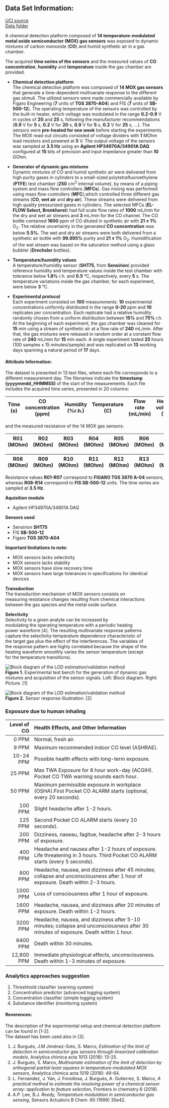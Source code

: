 ## Data Set Information:
[UCI source](http://archive.ics.uci.edu/ml/datasets/Gas+sensor+array+temperature+modulation)  
[Data folder](http://archive.ics.uci.edu/ml/machine-learning-databases/00487/)

A chemical detection platform composed of **14 temperature-modulated metal oxide semiconductor (MOX) gas sensors** was exposed to dynamic mixtures of carbon monoxide (**CO**) and humid synthetic air in a gas chamber.

The acquired **time series of the sensors** and the measured values of **CO concentration**, **humidity** and **temperature** inside the gas chamber are provided.

- **Chemical detection platform**  
The chemical detection platform was composed of **14 MOX gas sensors** that generate a time-dependent multivariate response to the different gas stimuli.
The utilized sensors were made commercially available by Figaro Engineering (**7** units of **TGS 3870-A04**) and FIS (**7** units of **SB-500-12**).
The operating temperature of the sensors was controlled by the built-in heater, which voltage was modulated in the range **0.2-0.9** V in cycles of **20** and **25** s, following the manufacturer recommendations (**0.9** V for **5** s, **0.2** V for **20** s, **0.9** V for **5** s, **0.2** V for **25** s, ...).
The sensors were **pre-heated for one week** before starting the experiments.
The MOX read-out circuits consisted of voltage dividers with **1** MOhm load resistors and powered at **5** V.
The output voltage of the sensors was sampled at **3.5 Hz** using an **Agilent HP34970A/34901A DAQ** configured at **15** bits of precision and input impedance greater than **10** GOhm.

- **Generator of dynamic gas mixtures**  
Dynamic mixtures of CO and humid synthetic air were delivered from high purity gases in cylinders to a small-sized polytetrafluoroethylene (**PTFE**) test chamber (**250** cm<sup>3</sup> internal volume), by means of a piping system and mass flow controllers (**MFCs**).
Gas mixing was performed using mass flow controllers (**MFC**),which controlled three different gas streams (**CO**, **wet air** and **dry air**). These streams were delivered from high quality pressurized gases in cylinders.
The selected MFCs (**EL-FLOW Select, Bronkhorst**) had full scale flow rates of **1000** mL/min for the dry and wet air streams and **3** mL/min for the CO channel.
The CO bottle contained **1600** ppm of CO diluted in synthetic air with **21 &plusmn; 1%** O<sub>2</sub>.
The relative uncertainty in the generated **CO concentration** was below **5.5%.**
The wet and dry air streams were both delivered from a synthetic air bottle with **99.995%** purity and **21 &plusmn; 1%** O<sub>2</sub>.
Humidification of the wet stream was based on the saturation method using a glass bubbler (**Drechsler** bottles).

- **Temperature/humidity values**  
A temperature/humidity sensor (**SHT75**, from **Sensirion**) provided reference humidity and temperature values inside the test chamber with tolerance below **1.8%** r.h. and **0.5** &deg;C, respectively, every **5** s.
The temperature variations inside the gas chamber, for each experiment, were below **3** &deg;C.

- **Experimental protocol**  
Each experiment consisted on **100** measurements: **10** experimental concentrations uniformly distributed in the range **0-20** ppm and **10** replicates per concentration.
Each replicate had a relative humidity randomly chosen from a uniform distribution between **15%** and **75%** r.h.
At the beginning of each experiment, the gas chamber was cleaned for **15** min using a stream of synthetic air at a flow rate of **240** mL/min.
After that, the gas mixtures were released in random order at a constant flow rate of **240** mL/min for **15** min each.
A single experiment lasted **25** hours (100 samples x 15 minutes/sample) and was replicated on **13** working days spanning a natural period of **17** days.

#### Attribute Information:

The dataset is presented in 13 text files, where each file corresponds to a different measurement day. The filenames indicate the **timestamp (yyyymmdd_HHMMSS)** of the start of the measurements.
Each file includes the acquired time series, presented in 20 columns: 

| Time (s)  | CO concentration (ppm)    | Humidity (%r.h.)  | Temperature (C) | Flow rate (mL/min) |  Heater voltage (V) |
| --------- |:-------------------------:|:-----------------:|:---------------:|:------------------:|:-------------------:|

and the measured resistance of the 14 MOX gas sensors: 

| R01 (MOhm) | R02 (MOhm) | R03 (MOhm) | R04 (MOhm) | R05 (MOhm) | R06 (MOhm) |  R07 (MOhm) |
| ---------- | ---------- | ---------- | ---------- | ---------- | ---------- |  ---------- |


| R08 (MOhm) | R09 (MOhm) | R10 (MOhm) | R11 (MOhm) | R12 (MOhm) | R13 (MOhm) | R14 (MOhm) |
| ---------- | ---------- | ---------- | ---------- | ---------- | ---------- | ---------- |

Resistance values **R01-R07** correspond to **FIGARO TGS 3870 A-04** sensors, whereas **R08-R14** correspond to **FIS SB-500-12** units.
The time series are sampled at **3.5 Hz**.

**Aquisition module**
  - Agilent HP34970A/34901A DAQ

**Sensors used**
- Sensirion **SHT75**
- FIS **SB-500-12**
- Figaro **TGS 3870-A04**

**Important limitations to note:**
-  MOX sensors lacks selectivity
-  MOX sensors lacks stability
-  MOX sensors have slow recovery time
-  MOX sensors have large tolerances in specifications for identical devices

**Transduction**  
The transduction mechanism of MOX sensors consists on  
measuring resistance changes resulting from chemical interactions  
between the gas species and the metal oxide surface.

**Selectivity**  
Selectivity to a given analyte can be increased by  
modulating the operating temperature with a periodic heating  
power waveform [4]. The resulting multivariate response patterns  
capture the selectivity-temperature dependence characteristic of  
the target gas plus the effect of the interferences. The variables of  
the response pattern are highly correlated because the shape of the  
heating waveform smoothly varies the sensor temperature (except  
for the temperature transitions).

![Block diagram of the LOD estimation/validation method](images/lod-estimation.jpg "Figure 1")  
**Figure 1.** Experimental test bench for the generation of dynamic gas mixtures and acquisition of the sensor signals. Left: Block diagram. Right: Picture. [1]

![Block diagram of the LOD estimation/validation method](images/sensor.png "Figure 2")  
**Figure 2.** Sensor response illustration. [2]

### Exposure due to human inhaling

| Level of CO | Health Effects, and Other Information |
| -----------:|:------------------------------------- |
| 0 PPM | Normal, fresh air. |
| 9 PPM | Maximum recommended indoor CO level (ASHRAE). |
| 10-24 PPM | Possible health effects with long-term exposure. |
| 25 PPM | Max TWA Exposure for 8 hour work-day (ACGIH). Pocket CO TWA warning sounds each hour. |
| 50 PPM | Maximum permissible exposure in workplace (OSHA).First Pocket CO ALARM starts (optional, every 20 seconds). |
| 100 PPM | Slight headache after 1-2 hours. |
| 125 PPM | Second Pocket CO ALARM starts (every 10 seconds). |
| 200 PPM | Dizziness, naseau, fagitue, headache after 2-3 hours of exposure. |
| 400 PPM | Headache and nausea after 1-2 hours of exposure. Life threatening in 3 hours. Third Pocket CO ALARM starts (every 5 seconds). |
| 800 PPM | Headache, nausea, and dizziness after 45 minutes; collapse and unconsciousness after 1 hour of exposure. Death within 2-3 hours. |
| 1000 PPM | Loss of consciousness after 1 hour of exposure. |
| 1600 PPM | Headache, nausea, and dizziness after 20 minutes of exposure. Death within 1-2 hours. |
| 3200 PPM | Headache, nausea, and dizziness after 5-10 minutes; collapse and unconsciousness after 30 minutes of exposure. Death within 1 hour. |
| 6400 PPM | Death within 30 minutes. |
| 12,800 PPM | Immediate physiological effects, unconsciousness. Death within 1-3 minutes of exposure. |


### Analytics approaches suggestion
  1. Threshhold classifier (warning system)
  2. Concentration predictor (advanced logging system)
  3. Concentration classifier (simple logging system)
  4. Substance identifier (monitoring system)

#### Reverences:

The description of the experimental setup and chemical detection platform can be found in [1-2].  
The dataset has been used also in [3].

1. J. Burgués, J.M Jiménez-Soto, S. Marco, *Estimation of the limit of detection in semiconductor gas sensors through linearized calibration models*, Analytica chimica acta 1013 (2018): 13-25.
2. J. Burgués, S. Marco, *Multivariate estimation of the limit of detection by orthogonal partial least squares in temperature-modulated MOX sensors*, Analytica chimica acta 1019 (2018): 49-64.
3. L. Fernandez, J. Yan, J. Fonollosa, J. Burgués, A. Gutierrez, S. Marco, *A practical method to estimate the resolving power of a chemical sensor array: application to feature selection*, Frontiers in chemistry 6 (2018).
30. A.P. Lee, B.J. *Reedy, Temperature modulation in semiconductor gas sensing*, Sensors Actuators B Chem. 60 (1999) 35e42.